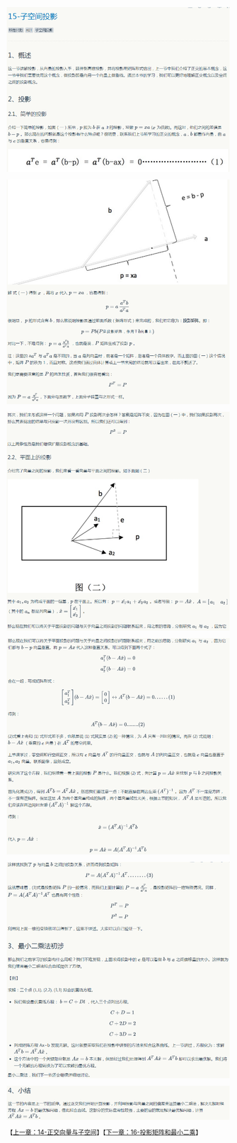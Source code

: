 
![](../images/15/LA_15_1.png)

![](../images/15/LA_15_2.png)

![](../images/15/LA_15_3.png)

![](../images/15/LA_15_4.png)

![](../images/15/LA_15_5.png)

![](../images/15/LA_15_6.png)

【[上一章：14-正交向量与子空间](../14-正交向量与子空间/14-正交向量与子空间.md)】【[下一章：16-投影矩阵和最小二乘](../16-投影矩阵和最小二乘/16-投影矩阵和最小二乘.md)】
